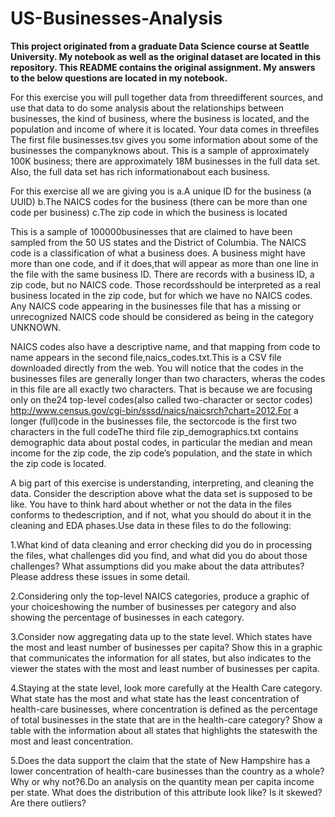 # US-Businesses-Analysis

**This project originated from a graduate Data Science course at Seattle University. My notebook as well as the original dataset are located in this repository. This README contains the original assignment. My answers to the below questions are located in my notebook.**


For this exercise you will pull together data from threedifferent sources, and use that data to do some analysis about the relationships between businesses, the kind of business, where the business is located, and the population and income of where it is located. Your data comes in threefiles The first file businesses.tsv gives you some information about some of the businesses the companyknows about.  This is a sample of approximately 100K business;  there are approximately 18M businesses in the full data set.  Also, the full data set has rich informationabout each business.  

For this exercise all we are giving you is 
a.A unique ID for the business (a UUID) 
b.The NAICS codes for the business (there can be more than one code per business) 
c.The zip code in which the business is located 

This is a sample of 100000businesses that are claimed to have been sampled from the 50 US states and the District of Columbia. The NAICS code is a classification of what a business does.  A business might have more than one code, and if it does,that will appear as more than one line in the file with the same business ID.  There are records with a business ID, a zip code, but no NAICS code.  Those recordsshould be interpreted as a real business located in the zip code, but for which we have no NAICS codes. Any NAICS code appearing in the businesses file that has a missing or unrecognized NAICS code should be considered as being in the category UNKNOWN.

NAICS codes also have a descriptive name, and that mapping from code to name appears in the second file,naics_codes.txt.This is a CSV file downloaded directly from the web.  You will notice that the codes in the businesses files are generally longer than two characters, wheras the codes in this file are all exactly two characters.  That is because we are focusing only on the24 top-level codes(also called two-character or sector codes) 
http://www.census.gov/cgi-bin/sssd/naics/naicsrch?chart=2012.For a longer (full)code in the businesses file, the sectorcode is the first two characters in the full codeThe third file zip_demographics.txt contains demographic data about postal codes, in particular the median and mean income for the zip code, the zip code’s population, and the state in which the zip code is located. 

A big part of this exercise is understanding, interpreting, and cleaning the data.  Consider the description above what the data set is supposed to be like.  You have to think hard about whether or not the data in the files conforms to thedescription, and if not, what you should do about it in the cleaning and EDA phases.Use data in these files to do the following: 

1.What kind of data cleaning and error checking did you do in processing the files, what challenges did you find, and what did you do about those challenges? What assumptions did you make about the data attributes?  Please address these issues in some detail.  

2.Considering only the top-level NAICS categories, produce a graphic of your choiceshowing the number of businesses per category and also showing the percentage of businesses in each category. 

3.Consider now aggregating data up to the state level.   Which states have the most and least number of businesses per capita? Show this in a graphic that communicates the information for all states, but also indicates to the viewer the states with the most and least number of businesses per capita.

4.Staying at the state level, look more carefully at the Health Care category.  What state has the most and what state has the least concentration of health-care businesses, where concentration is defined as the percentage of total businesses in the state that are in the health-care category? Show a table with the information about all states that highlights the stateswith the most and least concentration.

5.Does the data support the claim that the state of New Hampshire has a lower concentration of health-care businesses than the country as a whole? Why or why not?6.Do an analysis on the quantity mean per capita income per state.  What does the distribution of this attribute look like?  Is it skewed?  Are there outliers?
